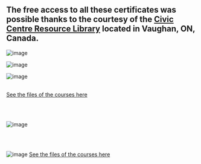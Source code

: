 ## The free access to all these certificates was possible thanks to the courtesy of the [**Civic Centre Resource Library**](https://www.vaughanpl.info/databases/view/LinkedIn_Learning) located in Vaughan, ON, Canada.

![image](https://github.com/GBlanch/Portfolio/assets/136500426/6a05d75c-0986-425d-8d1e-f3a62f7624b5)

![image](https://github.com/GBlanch/Portfolio/assets/136500426/281da639-d188-485a-af62-1fbb78dd8773)

![image](https://github.com/GBlanch/Portfolio/assets/136500426/4170195c-e572-417b-9f1d-0b24224cb50e)
&nbsp;    
&nbsp;

[See the files of the courses here](https://github.com/GBlanch/Portfolio/tree/main/0.Files/1.Certificates/2.LinkedIn~Microsoft/0.course_files/0.Essentials%20in%20DA)

&nbsp;    
&nbsp;

![image](https://github.com/GBlanch/Portfolio/assets/136500426/8549fa1a-2ddb-4ba2-bb54-805f826053ac)

&nbsp;    
&nbsp;

![image](https://github.com/GBlanch/Portfolio/assets/136500426/7da29f32-ea56-46c0-a545-a2fc28c3343f)
[See the files of the courses here](https://github.com/GBlanch/Portfolio/tree/main/0.Files/1.Certificates/2.LinkedIn~Microsoft/0.course_files/1.Master%20MExcel)




